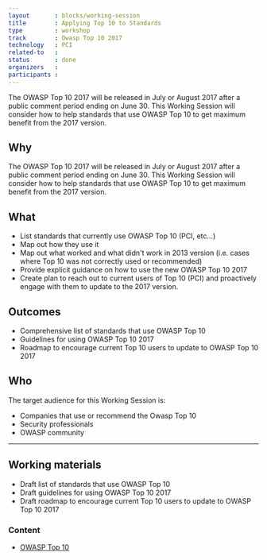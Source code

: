 ```yaml
---
layout       : blocks/working-session
title        : Applying Top 10 to Standards
type         : workshop
track        : Owasp Top 10 2017
technology   : PCI
related-to   :
status       : done
organizers   :
participants :
---
```


The OWASP Top 10 2017 will be released in July or August 2017 after a public comment period ending on June 30. This Working Session will consider how to help standards that use OWASP Top 10 to get maximum benefit from the 2017 version.

## Why

The OWASP Top 10 2017 will be released in July or August 2017 after a public comment period ending on June 30. This Working Session will consider how to help standards that use OWASP Top 10 to get maximum benefit from the 2017 version. 

## What

 - List standards that currently use OWASP Top 10 (PCI, etc...)
 - Map out how they use it
 - Map out what worked and what didn't work in 2013 version (i.e. cases where Top 10 was not correctly used or recommended)
 - Provide explicit guidance on how to use the new OWASP Top 10 2017
 - Create plan to reach out to current users of Top 10 (PCI) and proactively engage with them to update to the 2017 version.
 
## Outcomes

- Comprehensive list of standards that use OWASP Top 10
- Guidelines for using OWASP Top 10 2017
- Roadmap to encourage current Top 10 users to update to OWASP Top 10 2017

## Who

The target audience for this Working Session is:

 - Companies that use or recommend the Owasp Top 10
 - Security professionals
 - OWASP community
 --- 

## Working materials

- Draft list of standards that use OWASP Top 10
- Draft guidelines for using OWASP Top 10 2017
- Draft roadmap to encourage current Top 10 users to update to OWASP Top 10 2017

### Content

-	[OWASP Top 10](https://www.owasp.org/index.php/Category:OWASP_Top_Ten_Project)
